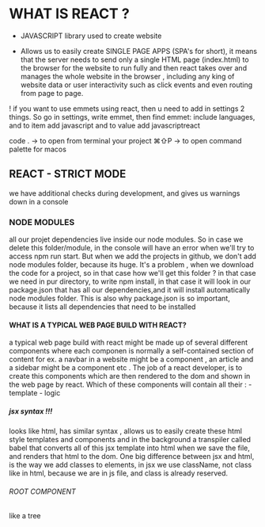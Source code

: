 # WHAT IS REACT ?

  - JAVASCRIPT library used to create website

  - Allows us to easily create SINGLE PAGE APPS (SPA's for short), 
  it means that the server needs to send only a single HTML page (index.html) to the browser for the website to run fully and then react takes over and manages the whole website in the browser , including any king of website data or user interactivity such as click events and even routing from page to page.

! if you want to use emmets using react, then u need to add in settings 2 things. So go in settings, write emmet, then find emmet: include languages, and to item add javascript and to value add javascriptreact

code . -> to open from terminal your project
⌘⇧P -> to open command palette for macos

## REACT -  STRICT MODE 
  we have additional checks during development, and gives us warnings down in a console 

### NODE MODULES
  all our projet dependencies live inside our node modules. So in case we delete this folder/module, in the console will have an error when we'll try to access npm run start.
  But when we add the projects in github, we don't add node modules folder, because its huge. It's a problem , when we download the code for a project, so in that case how we'll get this folder ? in that case we need in pur directory, to write npm install, in that case it will look in our package.json that has all our dependencies,and  it will install automatically node modules folder. This is also why package.json is so important, because it lists all dependencies that need to be installed

  #### WHAT IS A TYPICAL WEB PAGE BUILD WITH REACT?
  a typical web page build with react might be made up of several different components where each componen is normally a self-contained section of content for ex. a navbar in a website might be a component , an article and a sidebar might be a component etc . The job of a react developer, is to create this components which are then rendered to the dom and shown in the web page by react. Which of these components will contain all their : 
         - template
         - logic 

##### jsx syntax !!!
looks like html, has similar syntax , allows us to easily create these html style templates and components and in the background a transpiler called babel that converts all of this jsx template into html when we save the file, and renders that html to the dom.
One big difference between jsx and html, is the way we add classes to elements, in jsx we use className, not class like in html, because we are in js file, and class is already reserved.


###### ROOT COMPONENT 
  like a tree

